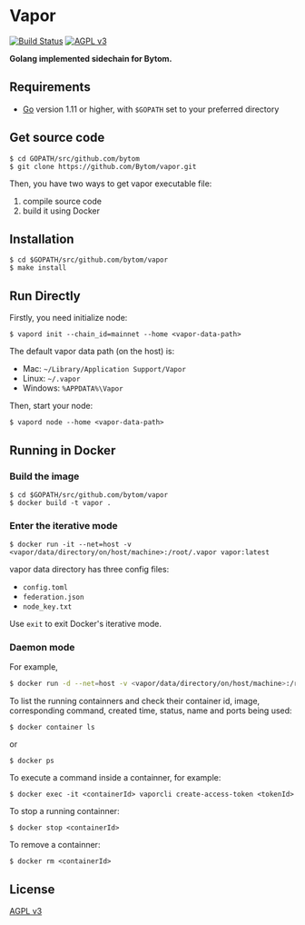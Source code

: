 Vapor
======

[![Build Status](https://travis-ci.org/Bytom/vapor.svg)](https://travis-ci.org/Bytom/vapor) [![AGPL v3](https://img.shields.io/badge/license-AGPL%20v3-brightgreen.svg)](./LICENSE)

**Golang implemented sidechain for Bytom.**

## Requirements

- [Go](https://golang.org/doc/install) version 1.11 or higher, with `$GOPATH` set to your preferred directory

## Get source code

```
$ cd GOPATH/src/github.com/bytom
$ git clone https://github.com/Bytom/vapor.git
```

Then, you have two ways to get vapor executable file:

1. compile source code
2. build it using Docker

## Installation

```
$ cd $GOPATH/src/github.com/bytom/vapor
$ make install
```

## Run Directly

Firstly, you need initialize node:

```
$ vapord init --chain_id=mainnet --home <vapor-data-path>
```

The default vapor data path (on the host) is:
+ Mac: `~/Library/Application Support/Vapor`
+ Linux: `~/.vapor`
+ Windows: `%APPDATA%\Vapor`

Then, start your node:

```
$ vapord node --home <vapor-data-path>
```

## Running in Docker

### Build the image

```
$ cd $GOPATH/src/github.com/bytom/vapor
$ docker build -t vapor .
```

### Enter the iterative mode

```
$ docker run -it --net=host -v <vapor/data/directory/on/host/machine>:/root/.vapor vapor:latest
```

vapor data directory has three config files:

- `config.toml`
- `federation.json`
- `node_key.txt`

Use `exit` to exit Docker's iterative mode.

### Daemon mode

For example,

```bash
$ docker run -d --net=host -v <vapor/data/directory/on/host/machine>:/root/.vapor vapor:latest vapord node --web.closed --auth.disable
```

To list the running containners and check their container id, image, corresponding command, created time, status, name and ports being used:

```
$ docker container ls
```

or

```
$ docker ps
```

To execute a command inside a containner, for example:

```
$ docker exec -it <containerId> vaporcli create-access-token <tokenId>
```

To stop a running containner:

```
$ docker stop <containerId>
```

To remove a containner:

```
$ docker rm <containerId>
```

## License

[AGPL v3](./LICENSE)
